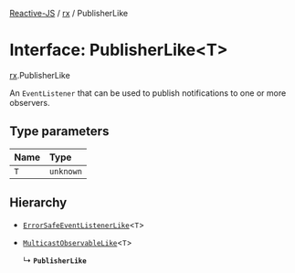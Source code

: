 [Reactive-JS](../README.md) / [rx](../modules/rx.md) / PublisherLike

# Interface: PublisherLike<T\>

[rx](../modules/rx.md).PublisherLike

An `EventListener` that can be used to publish notifications to one or more observers.

## Type parameters

| Name | Type |
| :------ | :------ |
| `T` | `unknown` |

## Hierarchy

- [`ErrorSafeEventListenerLike`](util.ErrorSafeEventListenerLike.md)<`T`\>

- [`MulticastObservableLike`](rx.MulticastObservableLike.md)<`T`\>

  ↳ **`PublisherLike`**
